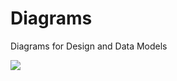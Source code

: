 # Diagrams
Diagrams for Design and Data Models

<img src="http://yuml.me/diagram/scruffy/class/[Params]->[Config], [Config]->[Game], [MapLoader{bg:orange}]<-[World], [ScreenLoader{bg:orange}]<-[World], [World]->[Game], [Game]->[Renderer{bg:blue}]], [Renderer{bg:blue}]->[SubRenderer{bg:blue}], [SubRenderer{bg:blue}]->[ScreenRenderer{bg:blue}], [SubRenderer{bg:blue}]->[TextRenderer{bg:blue}], [SubRenderer{bg:blue}]->[PortalRenderer{bg:blue}]]" >
